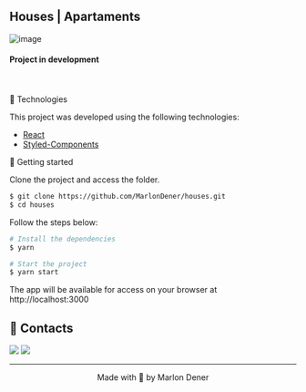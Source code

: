 <h2>Houses | Apartaments</h2>

![image](https://user-images.githubusercontent.com/70349830/123500314-a1128400-d613-11eb-8f0b-59e5c0e10d2d.png)

<h4>
Project in development 
</h4>
<br>

<br>
🧪 Technologies

This project was developed using the following technologies:

- [React](https://reactjs.org)
- [Styled-Components](https://styled-components.com/)

🚀 Getting started

Clone the project and access the folder.

```bash
$ git clone https://github.com/MarlonDener/houses.git
$ cd houses
```

Follow the steps below:
```bash
# Install the dependencies
$ yarn

# Start the project
$ yarn start
```
The app will be available for access on your browser at http://localhost:3000


## 📝 Contacts

 [![](https://camo.githubusercontent.com/a493f6833f99fb3c85788d6d9305e6b7a42b838e5ee5d138fd9a8214a7e77472/68747470733a2f2f696d672e736869656c64732e696f2f62616467652f6c696e6b6564696e2d2532333030373742352e7376673f267374796c653d666f722d7468652d6261646765266c6f676f3d6c696e6b6564696e266c6f676f436f6c6f723d7768697465)](https://www.linkedin.com/in/marlon-dener-672546158/) [![](https://camo.githubusercontent.com/01f96a3cbcc63f66c762dbd1531643cbd83dcb9ab9d0f2ba580444341e305b02/68747470733a2f2f696d672e736869656c64732e696f2f62616467652f676d61696c2d4431343833363f267374796c653d666f722d7468652d6261646765266c6f676f3d676d61696c266c6f676f436f6c6f723d7768697465)](mailto:marlondener01@gmail.com)

---

<p align="center">Made with 💜 by Marlon Dener</p>
